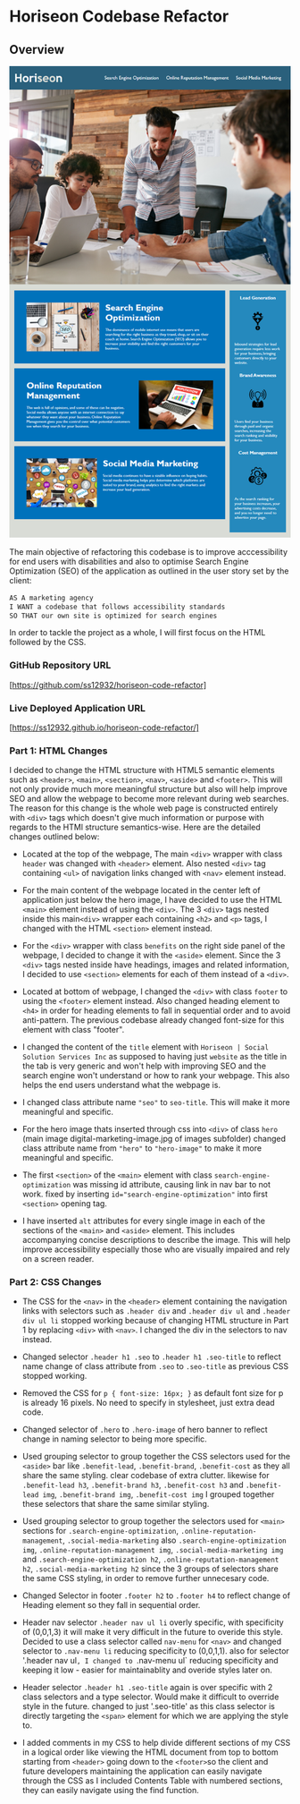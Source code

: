 # Horiseon Codebase Refactor #

## Overview ##

![Horiseon Application Screenshot](./assets/images/01-html-css-git-homework-demo.png)

The main objective of refactoring this codebase is to improve acccessibility for end users with disabilities and also to optimise Search Engine Optimization (SEO) of the application as outlined in the user story set by the client:

```
AS A marketing agency
I WANT a codebase that follows accessibility standards
SO THAT our own site is optimized for search engines
```

In order to tackle the project as a whole, I will first focus on the HTML followed by the CSS.

### GitHub Repository URL ###

[https://github.com/ss12932/horiseon-code-refactor]

### Live Deployed Application URL ###

[https://ss12932.github.io/horiseon-code-refactor/]

### Part 1: HTML Changes ###

I decided to change the HTML structure with HTML5 semantic elements such as `<header>`, `<main>`, `<section>`, `<nav>`, `<aside>` and `<footer>`. This will not only provide much more meaningful structure but also will help improve SEO and allow the webpage to become more relevant during web searches. The reason for this change is the whole web page is constructed entirely with `<div>` tags which doesn't give much information or purpose with regards to the HTMl structure semantics-wise. Here are the detailed changes outlined below:

- Located at the top of the webpage, The main `<div>` wrapper with class `header` was changed with `<header>` element. Also nested `<div>` tag containing `<ul>` of navigation links changed with `<nav>` element instead.

- For the main content of the webpage located in the center left of application just below the hero image, I have decided to use the HTML `<main>` element instead of using the `<div>`. The 3 `<div>` tags nested inside this main`<div>` wrapper each containing `<h2>` and `<p>` tags, I changed with the HTML `<section>` element instead.

- For the `<div>` wrapper with class `benefits` on the right side panel of the webpage, I decided to change it with the `<aside>` element. Since the 3 `<div>` tags nested inside have headings, images and related information, I decided to use `<section>` elements for each of them instead of a `<div>`.

- Located at bottom of webpage, I changed the `<div>` with class `footer` to using the `<footer>` element instead. Also changed heading element to `<h4>` in order for heading elements to fall in sequential order and to avoid anti-pattern. The previous codebase already changed font-size for this element with class "footer".

- I changed the content of the `title` element with `Horiseon | Social Solution Services Inc` as supposed to having just `website` as the title in the tab is very generic and won't help with improving SEO and the search engine won't understand or how to rank your webpage. This also helps the end users understand what the webpage is.

- I changed class attribute name `"seo"` to `seo-title`. This will make it more meaningful and specific.

- For the hero image thats inserted through css into `<div>` of class `hero` (main image digital-marketing-image.jpg of images subfolder) changed class attribute name from `"hero"` to `"hero-image"` to make it more meaningful and specific.

- The first `<section>` of the `<main>` element with class `search-engine-optimization` was missing id attribute, causing link in nav bar to not work. fixed by inserting `id="search-engine-optimization"` into first `<section>` opening tag.

- I have inserted `alt` attributes for every single image in each of the sections of the `<main>` and `<aside>` element. This includes accompanying concise descriptions to describe the image. This will help improve accessibility especially those who are visually impaired and rely on a screen reader.

### Part 2: CSS Changes ###

- The CSS for the `<nav>` in the `<header>` element containing the navigation links with selectors such as `.header div` and `.header div ul` and `.header div ul li` stopped working because of changing HTML structure in Part 1 by replacing `<div>` with `<nav>`. I changed the div in the selectors to nav instead.

- Changed selector `.header h1 .seo` to `.header h1 .seo-title` to reflect name change of class attribute from `.seo` to `.seo-title` as previous CSS stopped working.

- Removed the CSS for `p { font-size: 16px; }` as default font size for p is already 16 pixels. No need to specify in stylesheet, just extra dead code.

- Changed selector of `.hero` to `.hero-image` of hero banner to reflect change in naming selector to being more specific.

- Used grouping selector to group together the CSS selectors used for the `<aside>` bar like `.benefit-lead`, `.benefit-brand`, `.benefit-cost` as they all share the same styling. clear codebase of extra clutter. likewise for `.benefit-lead h3`, `.benefit-brand h3`, `.benefit-cost h3` and `.benefit-lead img`, `.benefit-brand img`, `.benefit-cost img` I grouped together these selectors that share the same similar styling.

- Used grouping selector to group together the selectors used for `<main>` sections for `.search-engine-optimization`, `.online-reputation-management`, `.social-media-marketing` also `.search-engine-optimization img`, `.online-reputation-management img`, `.social-media-marketing img` and `.search-engine-optimization h2`, `.online-reputation-management h2`, `.social-media-marketing h2` since the 3 groups of selectors share the same CSS styling, in order to remove further unnecesary code.

- Changed Selector in footer `.footer h2` to `.footer h4` to reflect change of Heading element so they fall in sequential order.

- Header nav selector `.header nav ul li` overly specific, with specificity of (0,0,1,3) it will make it very difficult in the future to overide this style. Decided to use a class selector called `nav-menu` for `<nav>` and changed selector to `.nav-menu li` reducing specificity to (0,0,1,1). also for selector '.header nav ul`, I changed to `.nav-menu ul` reducing specificity and keeping it low - easier for maintainablity and overide styles later on.

- Header selector `.header h1 .seo-title` again is over specific with 2 class selectors and a type selector. Would make it difficult to override style in the future. changed to just '.seo-title' as this class selector is directly targeting the `<span>` element for which we are applying the style to.

- I added comments in my CSS to help divide different sections of my CSS in a logical order like viewing the HTML document from top to bottom starting from `<header>` going down to the `<footer>`so the client and future developers maintaining the application can easily navigate through the CSS as I included Contents Table with numbered sections, they can easily navigate using the find function.
